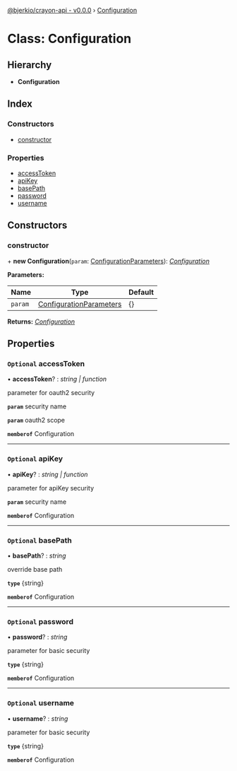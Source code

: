 [@bjerkio/crayon-api - v0.0.0](../README.md) › [Configuration](configuration.md)

# Class: Configuration

## Hierarchy

* **Configuration**

## Index

### Constructors

* [constructor](configuration.md#constructor)

### Properties

* [accessToken](configuration.md#optional-accesstoken)
* [apiKey](configuration.md#optional-apikey)
* [basePath](configuration.md#optional-basepath)
* [password](configuration.md#optional-password)
* [username](configuration.md#optional-username)

## Constructors

###  constructor

\+ **new Configuration**(`param`: [ConfigurationParameters](../interfaces/configurationparameters.md)): *[Configuration](configuration.md)*

**Parameters:**

Name | Type | Default |
------ | ------ | ------ |
`param` | [ConfigurationParameters](../interfaces/configurationparameters.md) |  {} |

**Returns:** *[Configuration](configuration.md)*

## Properties

### `Optional` accessToken

• **accessToken**? : *string | function*

parameter for oauth2 security

**`param`** security name

**`param`** oauth2 scope

**`memberof`** Configuration

___

### `Optional` apiKey

• **apiKey**? : *string | function*

parameter for apiKey security

**`param`** security name

**`memberof`** Configuration

___

### `Optional` basePath

• **basePath**? : *string*

override base path

**`type`** {string}

**`memberof`** Configuration

___

### `Optional` password

• **password**? : *string*

parameter for basic security

**`type`** {string}

**`memberof`** Configuration

___

### `Optional` username

• **username**? : *string*

parameter for basic security

**`type`** {string}

**`memberof`** Configuration
